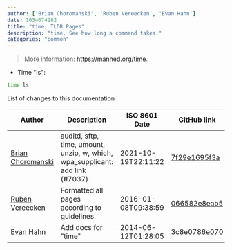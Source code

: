 ```yaml
---
author: ['Brian Choromanski', 'Ruben Vereecken', 'Evan Hahn']
date: 1634674282
title: "time, TLDR Pages"
description: "time, See how long a command takes."
categories: "common"
---
```

> More information: <https://manned.org/time>.

- Time "ls":

```bash
time ls
```
List of changes to this documentation


Author | Description | ISO 8601 Date | GitHub link
------|-----|-----|-----
[Brian Choromanski](mailto:BrianChoromanski@gmail.com) | auditd, sftp, time, umount, unzip, w, which, wpa_supplicant: add link (#7037) | 2021-10-19T22:11:22 | [7f29e1695f3a](https://github.com/tldr-pages/tldr/commit/7f29e1695f3a3e3a2ecc20c730b8484a59daa588)
[Ruben Vereecken](mailto:rubenvereecken@gmail.com) | Formatted all pages according to guidelines. | 2016-01-08T09:38:59 | [066582e8eab5](https://github.com/tldr-pages/tldr/commit/066582e8eab57bce9861cc8d379e158d61f1cc95)
[Evan Hahn](mailto:evan@counsyl.com) | Add docs for "time" | 2014-06-12T01:28:05 | [3c8e0786e070](https://github.com/tldr-pages/tldr/commit/3c8e0786e0707b90d31dfee22cb57b10315fd7d2)

